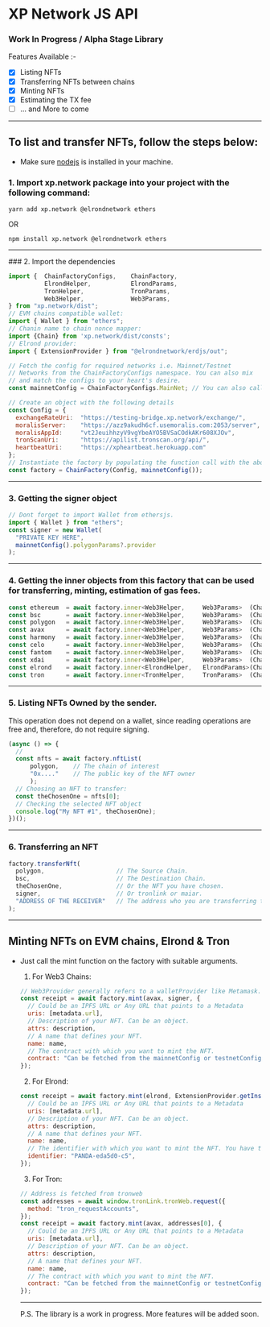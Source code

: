 # XP Network JS API

### Work In Progress / Alpha Stage Library

Features Available :-

- [x] Listing NFTs
- [x] Transferring NFTs between chains
- [x] Minting NFTs
- [x] Estimating the TX fee
- [ ] ... and More to come

<hr/>

## To list and transfer NFTs, follow the steps below:

- Make sure [nodejs](https://nodejs.org/en/download/) is installed in your machine.

### 1. Import xp.network package into your project with the following command:

  ```
  yarn add xp.network @elrondnetwork ethers
  ```

  OR

  ```
  npm install xp.network @elrondnetwork ethers
  ```
<hr/>
### 2. Import the dependencies

  ```javascript
  import {  ChainFactoryConfigs,    ChainFactory,
            ElrondHelper,           ElrondParams,
            TronHelper,             TronParams,
            Web3Helper,             Web3Params,
  } from "xp.network/dist";
  // EVM chains compatible wallet:
  import { Wallet } from "ethers";
  // Chanin name to chain nonce mapper:
  import {Chain} from 'xp.network/dist/consts';
  // Elrond provider:
  import { ExtensionProvider } from "@elrondnetwork/erdjs/out";

  // Fetch the config for required networks i.e. Mainnet/Testnet
  // Networks from the ChainFactoryConfigs namespace. You can also mix
  // and match the configs to your heart's desire.
  const mainnetConfig = ChainFactoryConfigs.MainNet; // You can also call the ChainFactoryConfigs.MainNet

  // Create an object with the following details
  const Config = {
    exchangeRateUri:  "https://testing-bridge.xp.network/exchange/",
    moralisServer:    "https://azz9akudh6cf.usemoralis.com:2053/server",
    moralisAppId:     "vt2JeuihhzyV9vgYbeAYO5BVSaCOdkAKr608XJOv",
    tronScanUri:      "https://apilist.tronscan.org/api/",
    heartbeatUri:     "https://xpheartbeat.herokuapp.com"
  };
  // Instantiate the factory by populating the function call with the above objects.
  const factory = ChainFactory(Config, mainnetConfig());
  ```
<hr/>

  ### 3. Getting the signer object
  ```javascript
  // Dont forget to import Wallet from ethersjs.
  import { Wallet } from "ethers";
  const signer = new Wallet(
    "PRIVATE KEY HERE",
    mainnetConfig().polygonParams?.provider
  );
  ```

<hr/>

### 4. Getting the inner objects from this factory that can be used for transferring, minting, estimation of gas fees.

  ```javascript
  const ethereum  = await factory.inner<Web3Helper,     Web3Params>  (Chain.ETHEREUM);
  const bsc       = await factory.inner<Web3Helper,     Web3Params>  (Chain.BSC);
  const polygon   = await factory.inner<Web3Helper,     Web3Params>  (Chain.POLYGON);
  const avax      = await factory.inner<Web3Helper,     Web3Params>  (Chain.AVALANCHE);
  const harmony   = await factory.inner<Web3Helper,     Web3Params>  (Chain.HARMONY);
  const celo      = await factory.inner<Web3Helper,     Web3Params>  (Chain.CELO);
  const fantom    = await factory.inner<Web3Helper,     Web3Params>  (Chain.FANTOM);
  const xdai      = await factory.inner<Web3Helper,     Web3Params>  (Chain.XDAI);
  const elrond    = await factory.inner<ElrondHelper,   ElrondParams>(Chain.ELROND);
  const tron      = await factory.inner<TronHelper,     TronParams>  (Chain.TRON);
  ```
<hr/>

### 5. Listing NFTs Owned by the sender.

This operation does not depend on a wallet, since reading operations are free and, therefore, do not require signing.

  ```javascript
  (async () => {
    // 
    const nfts = await factory.nftList(
        polygon,    // The chain of interest 
        "0x...."    // The public key of the NFT owner
        );
    // Choosing an NFT to transfer:
    const theChosenOne = nfts[0];
    // Checking the selected NFT object
    console.log("My NFT #1", theChosenOne);
  })();
  ```
<hr/>

### 6. Transferring an NFT

  ```javascript
  factory.transferNft(
    polygon,                    // The Source Chain.
    bsc,                        // The Destination Chain.
    theChosenOne,               // Or the NFT you have chosen.
    signer,                     // Or tronlink or maiar.
    "ADDRESS OF THE RECEIVER"   // The address who you are transferring the NFT to.
  );
  ```

<hr/>

## Minting NFTs on EVM chains, Elrond & Tron

- Just call the mint function on the factory with suitable arguments.

  1. For Web3 Chains:

  ```javascript
  // Web3Provider generally refers to a walletProvider like Metamask.
  const receipt = await factory.mint(avax, signer, {
    // Could be an IPFS URL or Any URL that points to a Metadata
    uris: [metadata.url],
    // Description of your NFT. Can be an object.
    attrs: description,
    // A name that defines your NFT.
    name: name,
    // The contract with which you want to mint the NFT.
    contract: "Can be fetched from the mainnetConfig or testnetConfig",
  });
  ```

  2. For Elrond:

  ```javascript
  const receipt = await factory.mint(elrond, ExtensionProvider.getInstance(), {
    // Could be an IPFS URL or Any URL that points to a Metadata
    uris: [metadata.url],
    // Description of your NFT. Can be an object.
    attrs: description,
    // A name that defines your NFT.
    name: name,
    // The identifier with which you want to mint the NFT. You have to own this identifier. i.e.
    identifier: "PANDA-eda5d0-c5",
  });
  ```

  3.  For Tron:

  ```javascript
  // Address is fetched from tronweb
  const addresses = await window.tronLink.tronWeb.request({
    method: "tron_requestAccounts",
  });
  const receipt = await factory.mint(avax, addresses[0], {
    // Could be an IPFS URL or Any URL that points to a Metadata
    uris: [metadata.url],
    // Description of your NFT. Can be an object.
    attrs: description,
    // A name that defines your NFT.
    name: name,
    // The contract with which you want to mint the NFT.
    contract: "Can be fetched from the mainnetConfig or testnetConfig",
  });
  ```
  <hr/>

  P.S. The library is a work in progress. More features will be added soon.
